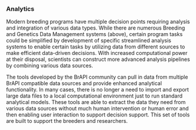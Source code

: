 ### Analytics

Modern breeding programs have multiple decision points requiring analysis and integration of various data types. While there are numerous Breeding and Genetics Data Management systems (above), certain program tasks could be simplified by development of specific streamlined analysis systems to enable certain tasks by utilizing data from different sources to make efficient data-driven decisions. With increased computational power at their disposal, scientists can construct more advanced analysis pipelines by combining various data sources.

The tools developed by the BrAPI community can pull in data from multiple BrAPI compatible data sources and provide enhanced analytical functionality. In many cases, there is no longer a need to import and export large data files to a local computational environment just to run standard analytical models. These tools are able to extract the data they need from various data sources without much human intervention or human error and then enabling user interaction to support decision support. This set of tools are built to support the breeders and researchers.
